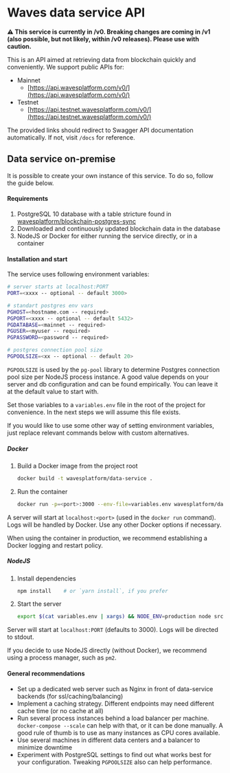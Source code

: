 # Waves data service API

**⚠️ This service is currently in /v0. Breaking changes are coming in /v1 (also possible, but not likely, within /v0 releases). Please use with caution.**

This is an API aimed at retrieving data from blockchain quickly and conveniently. We  support public APIs for: 
- Mainnet
  - [https://api.wavesplatform.com/v0/](https://api.wavesplatform.com/v0/)
- Testnet
  - [https://api.testnet.wavesplatform.com/v0/](https://api.testnet.wavesplatform.com/v0/)

The provided links should redirect to Swagger API documentation automatically. If not, visit `/docs` for reference.


## Data service on-premise

It is possible to create your own instance of this service. To do so, follow the guide below.

#### Requirements

1. PostgreSQL 10 database with a table stricture found in [wavesplatform/blockchain-postgres-sync](https://github.com/wavesplatform/blockchain-postgres-sync)
2. Downloaded and continuously updated blockchain data in the database
2. NodeJS or Docker for either running the service directly, or in a container

#### Installation and start

The service uses following environment variables:
```bash
# server starts at localhost:PORT
PORT=<xxxx -- optional -- default 3000>

# standart postgres env vars
PGHOST=<hostname.com -- required>
PGPORT=<xxxx -- optional -- default 5432>
PGDATABASE=<mainnet -- required>
PGUSER=<myuser -- required>
PGPASSWORD=<password -- required>

# postgres connection pool size
PGPOOLSIZE=<xx -- optional -- default 20>
```

`PGPOOLSIZE` is used by the `pg-pool` library to determine Postgres connection pool size per NodeJS process instance. A good value depends on your server and db configuration and can be found empirically. You can leave it at the default value to start with.

Set those variables to a `variables.env` file in the root of the project for convenience. In the next steps we will assume this file exists.

If you would like to use some other way of setting environment variables, just replace relevant commands below with custom alternatives.

##### Docker
1. Build a Docker image from the project root
   ```bash
   docker build -t wavesplatform/data-service .
   ```
2. Run the container
   ```bash
   docker run -p=<port>:3000 --env-file=variables.env wavesplatform/data-service
   ```
      
A server will start at `localhost:<port>` (used in the `docker run` command). Logs will be handled by Docker. Use any other Docker options if necessary.
    
When using the container in production, we recommend establishing a Docker logging and restart policy.

##### NodeJS
1. Install dependencies
   ```bash
   npm install    # or `yarn install`, if you prefer
   ```
2. Start the server
   ```bash
   export $(cat variables.env | xargs) && NODE_ENV=production node src/index.js
   ```
      
Server will start at `localhost:PORT` (defaults to 3000). Logs will be directed to stdout.
    
If you decide to use NodeJS directly (without Docker), we recommend using a process manager, such as `pm2`.


#### General recommendations
- Set up a dedicated web server such as Nginx in front of data-service backends (for ssl/caching/balancing)
- Implement a caching strategy. Different endpoints may need different cache time (or no cache at all)
- Run several process instances behind a load balancer per machine. `docker-compose --scale` can help with that, or it can be done manually. A good rule of thumb is to use as many instances as CPU cores available.
- Use several machines in different data centers and a balancer to minimize downtime
- Experiment with PostgreSQL settings to find out what works best for your configuration. Tweaking `PGPOOLSIZE` also can help performance.
